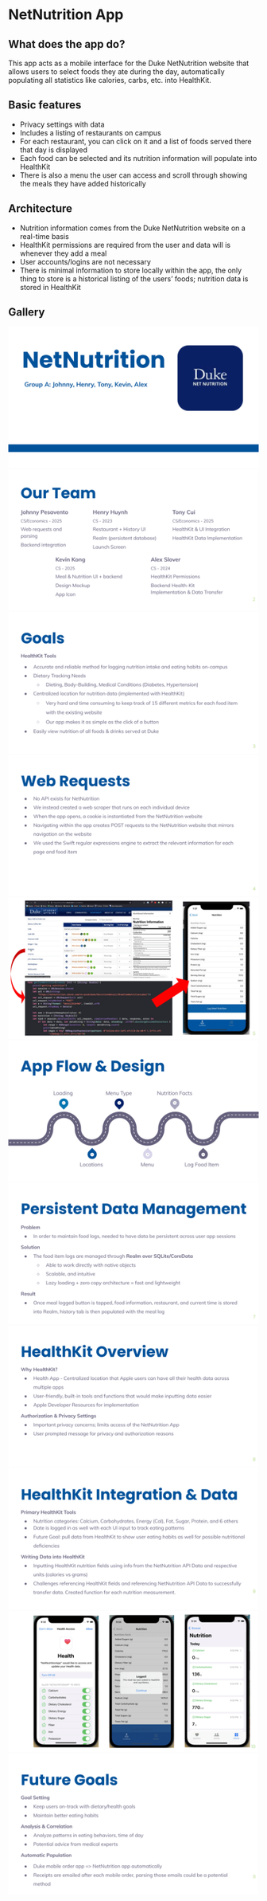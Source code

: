 # NetNutrition App

## What does the app do?

This app acts as a mobile interface for the Duke NetNutrition website that allows users to select foods they ate during the day, automatically populating all statistics like calories, carbs, etc. into HealthKit.

## Basic features

- Privacy settings with data
- Includes a listing of restaurants on campus
- For each restaurant, you can click on it and a list of foods served there that day is displayed
- Each food can be selected and its nutrition information will populate into HealthKit
- There is also a menu the user can access and scroll through showing the meals they have added historically

## Architecture

- Nutrition information comes from the Duke NetNutrition website on a real-time basis
- HealthKit permissions are required from the user and data will is whenever they add a meal
- User accounts/logins are not necessary
- There is minimal information to store locally within the app, the only thing to store is a historical listing of the users’ foods; nutrition data is stored in HealthKit

## Gallery

![](Images/CS207%20Project%20Slides-01.png)
![](Images/CS207%20Project%20Slides-02.png)
![](Images/CS207%20Project%20Slides-03.png)
![](Images/CS207%20Project%20Slides-04.png)
![](Images/CS207%20Project%20Slides-05.png)
![](Images/CS207%20Project%20Slides-06.png)
![](Images/CS207%20Project%20Slides-07.png)
![](Images/CS207%20Project%20Slides-08.png)
![](Images/CS207%20Project%20Slides-09.png)
![](Images/CS207%20Project%20Slides-10.png)
![](Images/CS207%20Project%20Slides-11.png)
